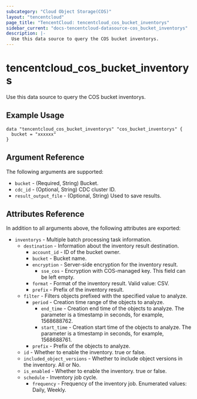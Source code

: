 ```yaml
---
subcategory: "Cloud Object Storage(COS)"
layout: "tencentcloud"
page_title: "TencentCloud: tencentcloud_cos_bucket_inventorys"
sidebar_current: "docs-tencentcloud-datasource-cos_bucket_inventorys"
description: |-
  Use this data source to query the COS bucket inventorys.
---
```


# tencentcloud_cos_bucket_inventorys

Use this data source to query the COS bucket inventorys.

## Example Usage

```hcl
data "tencentcloud_cos_bucket_inventorys" "cos_bucket_inventorys" {
  bucket = "xxxxxx"
}
```

## Argument Reference

The following arguments are supported:

* `bucket` - (Required, String) Bucket.
* `cdc_id` - (Optional, String) CDC cluster ID.
* `result_output_file` - (Optional, String) Used to save results.

## Attributes Reference

In addition to all arguments above, the following attributes are exported:

* `inventorys` - Multiple batch processing task information.
  * `destination` - Information about the inventory result destination.
    * `account_id` - ID of the bucket owner.
    * `bucket` - Bucket name.
    * `encryption` - Server-side encryption for the inventory result.
      * `sse_cos` - Encryption with COS-managed key. This field can be left empty.
    * `format` - Format of the inventory result. Valid value: CSV.
    * `prefix` - Prefix of the inventory result.
  * `filter` - Filters objects prefixed with the specified value to analyze.
    * `period` - Creation time range of the objects to analyze.
      * `end_time` - Creation end time of the objects to analyze. The parameter is a timestamp in seconds, for example, 1568688762.
      * `start_time` - Creation start time of the objects to analyze. The parameter is a timestamp in seconds, for example, 1568688761.
    * `prefix` - Prefix of the objects to analyze.
  * `id` - Whether to enable the inventory. true or false.
  * `included_object_versions` - Whether to include object versions in the inventory. All or No.
  * `is_enabled` - Whether to enable the inventory. true or false.
  * `schedule` - Inventory job cycle.
    * `frequency` - Frequency of the inventory job. Enumerated values: Daily, Weekly.


